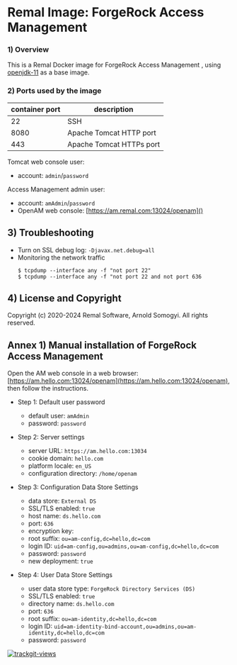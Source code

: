 # Remal Image: ForgeRock Access Management

### 1) Overview
This is a Remal Docker image for ForgeRock Access Management , using [openjdk-11](../../java/openjdk-11) as a base image.

### 2) Ports used by the image

| container port | description              |
|----------------|--------------------------|
| 22             | SSH                      |
| 8080           | Apache Tomcat HTTP port  |
| 443            | Apache Tomcat HTTPs port |

Tomcat web console user:
* account: `admin`/`password`

Access Management admin user:
* account: `amAdmin`/`password`
* OpenAM web console: [https://am.remal.com:13024/openam]()

## 3) Troubleshooting
* Turn on SSL debug log: `-Djavax.net.debug=all`
* Monitoring the network traffic
    ~~~~
    $ tcpdump --interface any -f "not port 22"
    $ tcpdump --interface any -f "not port 22 and not port 636
    ~~~~

## 4) License and Copyright
Copyright (c) 2020-2024 Remal Software, Arnold Somogyi. All rights reserved.

## Annex 1) Manual installation of ForgeRock Access Management
Open the AM web console in a web browser: [https://am.hello.com:13024/openam](https://am.hello.com:13024/openam), then follow the instructions.

* Step 1: Default user password
  * default user: `amAdmin`
  * password: `password`


* Step 2: Server settings
  * server URL: `https://am.hello.com:13034`
  * cookie domain: `hello.com`
  * platform locale: `en_US`
  * configuration directory: `/home/openam`


* Step 3: Configuration Data Store Settings
  * data store: `External DS`
  * SSL/TLS enabled: `true`
  * host name: `ds.hello.com`
  * port: `636`
  * encryption key:
  * root suffix: `ou=am-config,dc=hello,dc=com`
  * login ID: `uid=am-config,ou=admins,ou=am-config,dc=hello,dc=com`
  * password: `password`
  * new deployment: `true`


* Step 4: User Data Store Settings
  * user data store type: `ForgeRock Directory Services (DS)`
  * SSL/TLS enabled: `true`
  * directory name: `ds.hello.com`
  * port: `636`
  * root suffix: `ou=am-identity,dc=hello,dc=com`
  * login ID: `uid=am-identity-bind-account,ou=admins,ou=am-identity,dc=hello,dc=com`
  * password: `password`

<a href="https://trackgit.com">
  <img src="https://us-central1-trackgit-analytics.cloudfunctions.net/token/ping/lcfhkdub7k2lpj33n2cl" alt="trackgit-views" />
</a>
